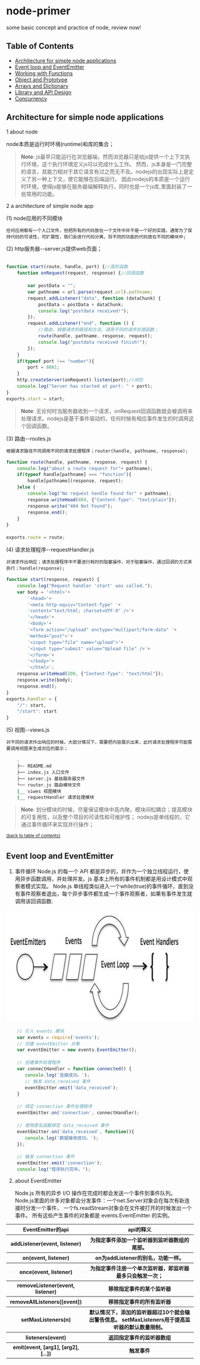 
# node-primer
some basic concept and practice of node, review now!

## Table of Contents

- [Architecture for simple node applications](#arch-simple-node-app)
- [Event loop and EventEmitter](#event-loop-event-emitter)
- [Working with Functions](#working-with-functions)
- [Object and Prototype](#object-and-prototype)
- [Arrays and Dictionary](#arrays-and-dictionary)
- [Library and API Design](#library-and-api-design)
- [Concurrency](#concurrency)

## Architecture for simple node applications

1 about node

node本质是运行时环境(runtime)和库的集合；

> **Note**: js最早只能运行在浏览器端，然而浏览器只是给js提供一个上下文执行环境，这个执行环境定义js可以完成什么工作。
然而，js本身是一门完整的语言，其能力相对于其它语言有过之而无不及。nodejs的出现实际上是定义了另一种上下文，使它能够在后端运行。 
因此nodejs的本质是一个运行时环境，使得js能够在服务器端解释执行，同时也是一个js库,里面封装了一些常用的功能。


2 a architecture of simple node app

(1) node应用的不同模块

    任何应用都有一个入口文件，但把所有的代码放在一个文件中并不是一个好的实践，通常为了保持代码的可读性，可扩展性，我们会进行代码分离，将不同的功能的代码放在不同的模块中;

(2) http服务器--server.js提供web页面；

```javascript

function start(route, handle, port) {//高阶函数
    function onRequest(request, response) {//回调函数

        var postData = "";
        var pathname = url.parse(request.url).pathname;
        request.addListener("data", function (dataChunk) {
            postData = postData + dataChunk;
            console.log("postdata received!");
        });
        request.addListener("end", function () {
            //路由，根据请求的路径和方法，调用不同的请求处理函数；
            route(handle, pathname, response, request);
            console.log("postdata received finish!");
        });
    }
    if(typeof port !== "number"){
        port = 8081;
    }
    http.createServer(onRequest).listen(port);//闭包
    console.log("Server has started at port: " + port);
}
exports.start = start;

```

> **Note**: 无论何时当服务器收到一个请求，onRequest回调函数就会被调用来处理请求。nodejs是基于事件驱动的，任何时候有相应事件发生的时调用这个回调函数。

(3) 路由--routes.js

    根据请求路径不同调用不同的请求处理程序；router(handle, pathname, response);
    
```javascript
function route(handle, pathname, response, request) {
    console.log("about a route request for"+ pathname);
    if(typeof handle[pathname] === "function"){
        handle[pathname](response, request);
    }else {
        console.log("No request handle found for" + pathname);
        response.writeHead(404, {"Content-Type": "text/plain"});
        response.write("404 Not Found");
        response.end();
    }
}

exports.route = route;
```

(4) 请求处理程序--requestHandler.js

    对请求作出响应；请求处理程序中不要进行耗时的阻塞操作，对于阻塞操作，通过回调的方式来执行；handle(response);

```javascript
function start(response, request) {
    console.log("Request handler 'start' was called.");
    var body = '<html>'+
        '<head>'+
        '<meta http-equiv="Content-Type" '+
        'content="text/html; charset=UTF-8" />'+
        '</head>'+
        '<body>'+
        '<form action="/upload" enctype="multipart/form-data" '+
        'method="post">'+
        '<input type="file" name="upload">'+
        '<input type="submit" value="Upload file" />'+
        '</form>'+
        '</body>'+
        '</html>';
    response.writeHead(200, {"Content-Type": "text/html"});
    response.write(body);
    response.end();
}
exports.handler = {
    "/": start,
    "/start": start
}
```
(5) 视图--views.js

    对不同的请求作出响应的时候，大部分情况下，需要把内容展示出来，此时请求处理程序可能需要调用视图来生成对应的展示；


```bash
    .
    ├─- README.md
    ├── index.js 入口文件
    ├── server.js 基础服务器文件
    └── router.js 路由模块文件
    |__ viwes 视图模块
    |__ requestHandler 请求处理模块
```
> **Note**: 划分模块的时候，尽量保证模块中高内聚，模块间松耦合；提高模块的可复用性，以及整个项目的可读性和可维护性；
nodejs是单线程的，它通过事件循环来实现并行操作；

<sup>[(back to table of contents)](#arch-simple-node-app)</sup>


## Event loop and EventEmitter

1. 事件循环
    Node.js 的每一个 API 都是异步的，并作为一个独立线程运行，使用异步函数调用，并处理并发。js 基本上所有的事件机制都是用设计模式中观察者模式实现。
    Node.js 单线程类似进入一个while(true)的事件循环，直到没有事件观察者退出，每个异步事件都生成一个事件观察者，如果有事件发生就调用该回调函数.

<img src="./images/eventEmitter.png" height="300">

```javascript
    // 引入 events 模块
    var events = require('events');
    // 创建 eventEmitter 对象
    var eventEmitter = new events.EventEmitter();
    
    // 创建事件处理程序
    var connectHandler = function connected() {
       console.log('连接成功。');
       // 触发 data_received 事件 
       eventEmitter.emit('data_received');
    }
    
    // 绑定 connection 事件处理程序
    eventEmitter.on('connection', connectHandler);
     
    // 使用匿名函数绑定 data_received 事件
    eventEmitter.on('data_received', function(){
       console.log('数据接收成功。');
    });
    
    // 触发 connection 事件 
    eventEmitter.emit('connection');
    console.log("程序执行完毕。");
```

2. about EventEmitter
    
    Node.js 所有的异步 I/O 操作在完成时都会发送一个事件到事件队列。Node.js里面的许多对象都会分发事件：一个net.Server对象会在每次有新连接时分发一个事件， 
    一个fs.readStream对象会在文件被打开的时候发出一个事件。 所有这些产生事件的对象都是 events.EventEmitter 的实例。

<table>
        <tr>
            <th>EventEmitter的api</th>
            <th>api的释义</th>
        </tr>
        <tr>
            <th>addListener(event, listener)</th>
            <th>为指定事件添加一个监听器到监听器数组的尾部。</th>
        </tr>
        <tr>
            <th>on(event, listener)</th>
            <th>on为addListener的别名，功能一样。</th>
        </tr>
        <tr>
            <th>once(event, listener)</th>
            <th>为指定事件注册一个单次监听器，即监听器最多只会触发一次；</th>
        </tr>
        <tr>
            <th>removeListener(event, listener)</th>
            <th>移除指定事件的某个监听器</th>
        </tr>
        <tr>
            <th>removeAllListeners([event])</th>
            <th>移除指定事件的所有监听器</th>
        </tr>
        <tr>
            <th>setMaxListeners(n)</th>
            <th>默认情况下，添加的监听器超过10个就会输出警告信息。 setMaxListeners用于提高监听器的默认数量限制。</th>
        </tr>
        <tr>
            <th>listeners(event)</th>
            <th>返回指定事件的监听器数组</th>
        </tr>
        <tr>
            <th>emit(event, [arg1], [arg2], [...])</th>
            <th>触发事件</th>
        </tr>
    </table>